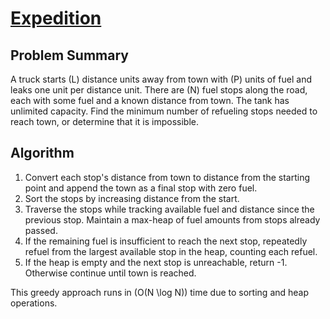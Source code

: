 # [Expedition](https://www.spoj.com/problems/EXPEDI/)

## Problem Summary
A truck starts \(L\) distance units away from town with \(P\) units of fuel and leaks one unit per distance unit. There are \(N\) fuel stops along the road, each with some fuel and a known distance from town. The tank has unlimited capacity. Find the minimum number of refueling stops needed to reach town, or determine that it is impossible.

## Algorithm
1. Convert each stop's distance from town to distance from the starting point and append the town as a final stop with zero fuel.
2. Sort the stops by increasing distance from the start.
3. Traverse the stops while tracking available fuel and distance since the previous stop. Maintain a max-heap of fuel amounts from stops already passed.
4. If the remaining fuel is insufficient to reach the next stop, repeatedly refuel from the largest available stop in the heap, counting each refuel.
5. If the heap is empty and the next stop is unreachable, return -1. Otherwise continue until town is reached.

This greedy approach runs in \(O(N \log N)\) time due to sorting and heap operations.
